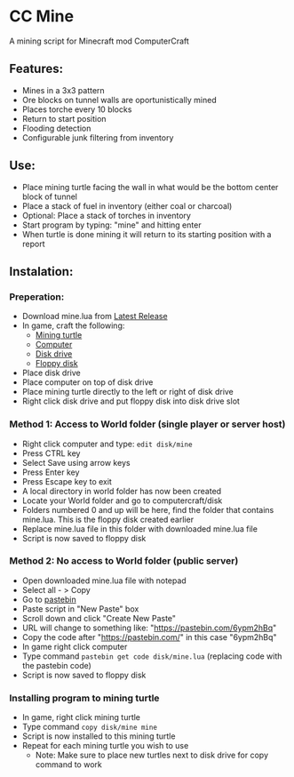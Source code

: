 # CC Mine
 A mining script for Minecraft mod ComputerCraft

## Features:
- Mines in a 3x3 pattern
- Ore blocks on tunnel walls are oportunistically mined
- Places torche every 10 blocks
- Return to start position
- Flooding detection
- Configurable junk filtering from inventory

## Use:
- Place mining turtle facing the wall in what would be the bottom center block of tunnel
- Place a stack of fuel in inventory (either coal or charcoal)
- Optional: Place a stack of torches in inventory
- Start program by typing: "mine" and hitting enter
- When turtle is done mining it will return to its starting position with a report

## Instalation:

### Preperation:
- Download mine.lua from [Latest Release](https://github.com/Fenris42/CC-Mine/releases)
- In game, craft the following:
  - [Mining turtle](https://computercraft.info/wiki/Turtle#Recipes)
  - [Computer](https://computercraft.info/wiki/Computer)
  - [Disk drive](https://computercraft.info/wiki/Disk_Drive)
  - [Floppy disk](https://computercraft.info/wiki/Floppy_Disk)
- Place disk drive
- Place computer on top of disk drive
- Place mining turtle directly to the left or right of disk drive
- Right click disk drive and put floppy disk into disk drive slot

### Method 1: Access to World folder (single player or server host)
- Right click computer and type: ```edit disk/mine```
- Press CTRL key
- Select Save using arrow keys
- Press Enter key
- Press Escape key to exit
- A local directory in world folder has now been created
- Locate your World folder and go to computercraft/disk
- Folders numbered 0 and up will be here, find the folder that contains mine.lua. This is the floppy disk created earlier
- Replace mine.lua file in this folder with downloaded mine.lua file
- Script is now saved to floppy disk

### Method 2: No access to World folder (public server)
- Open downloaded mine.lua file with notepad
- Select all - > Copy
- Go to [pastebin](https://pastebin.com/)
- Paste script in "New Paste" box
- Scroll down and click "Create New Paste"
- URL will change to something like: "https://pastebin.com/6ypm2hBq"
- Copy the code after "https://pastebin.com/" in this case "6ypm2hBq"
- In game right click computer
- Type command ```pastebin get code disk/mine.lua``` (replacing code with the pastebin code)
- Script is now saved to floppy disk

### Installing program to mining turtle
- In game, right click mining turtle
- Type command ```copy disk/mine mine```
- Script is now installed to this mining turtle
- Repeat for each mining turtle you wish to use
  - Note: Make sure to place new turtles next to disk drive for copy command to work
